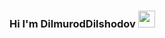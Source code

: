 ### Hi I'm DilmurodDilshodov <img src="https://media.giphy.com/media/hvRJCLFzcasrR4ia7z/giphy.gif" width=27px >


